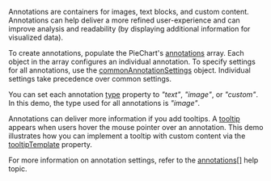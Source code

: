 Annotations are containers for images, text blocks, and custom content. Annotations can help deliver a more refined user-experience and can improve analysis and readability (by displaying additional information for visualized data).

To create annotations, populate the PieChart's [annotations](/Documentation/ApiReference/UI_Components/dxPieChart/Configuration/annotations/) array. Each object in the array configures an individual annotation. To specify settings for all annotations, use the [commonAnnotationSettings](/Documentation/ApiReference/UI_Components/dxPieChart/Configuration/commonAnnotationSettings/) object. Individual settings take precedence over common settings.

You can set each annotation [type](/Documentation/ApiReference/UI_Components/dxPieChart/Configuration/annotations/#type) property to *"text"*, *"image"*, or *"custom"*. In this demo, the type used for all annotations is *"image"*.

Annotations can deliver more information if you add tooltips. A [tooltip](/Documentation/ApiReference/UI_Components/dxPieChart/Configuration/tooltip/) appears when users hover the mouse pointer over an annotation. This demo illustrates how you can implement a tooltip with custom content via the [tooltipTemplate](/Documentation/ApiReference/UI_Components/dxPieChart/Configuration/annotations/#tooltipTemplate) property.

For more information on annotation settings, refer to the [annotations[]](/Documentation/ApiReference/UI_Components/dxPieChart/Configuration/annotations/) help topic.
